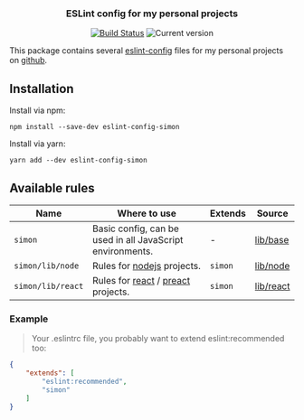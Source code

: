 <h3 align="center">
    ESLint config for my personal projects
</h3>

<p align="center">
  <a href="https://travis-ci.org/Simonwep/eslint-config-simon"><img
     alt="Build Status"
     src="https://img.shields.io/travis/Simonwep/eslint-config-simon.svg?style=popout-square"></a>
  <img alt="Current version"
     src="https://img.shields.io/github/tag/Simonwep/eslint-config-simon.svg?color=3498DB&label=version&style=flat-square">
</p>




This package contains several [eslint-config](https://eslint.org/docs/user-guide/configuring) files for my personal projects on [github](https://github.com/Simonwep).

## Installation

Install via npm:

```shell
npm install --save-dev eslint-config-simon
```

Install via yarn:

````
yarn add --dev eslint-config-simon
````

## Available rules

| Name            | Where to use                                              | Extends              | Source            |
| ------------------------- | --------------------------------------------------------- | --------------------------------------------------------- | --------------------- |
| `simon`        | Basic config, can be used in all JavaScript environments.   | - | [lib/base](lib/base.js) |
| `simon/lib/node` | Rules for [nodejs](https://nodejs.org/en/) projects. | `simon` | [lib/node](lib/node.js) |
| `simon/lib/react` | Rules for [react](https://reactjs.org/) / [preact](https://preactjs.com/) projects. | `simon` | [lib/react](lib/react.js) |

### Example

> Your .eslintrc file, you probably want to extend eslint:recommended too:

````json
{
    "extends": [
        "eslint:recommended",
        "simon"
    ]
}
````

